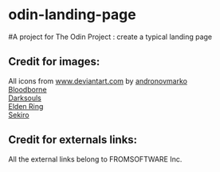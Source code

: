 # odin-landing-page
#A project for The Odin Project : create a typical landing page 

## Credit for images:
All icons from www.deviantart.com by [andronovmarko](https://www.deviantart.com/andonovmarko)   
[Bloodborne](https://www.deviantart.com/andonovmarko/art/Bloodborne-Icon-846203554)  
[Darksouls](https://www.deviantart.com/andonovmarko/art/Dark-Souls-Remastered-Icon-752135316)  
[Elden Ring](https://www.deviantart.com/andonovmarko/art/Elden-Ring-Icon-907331185)  
[Sekiro](https://www.deviantart.com/andonovmarko/art/Sekiro-Shadows-Die-Twice-Icon-v2-787777401)

## Credit for externals links:
All the external links belong to FROMSOFTWARE Inc.
